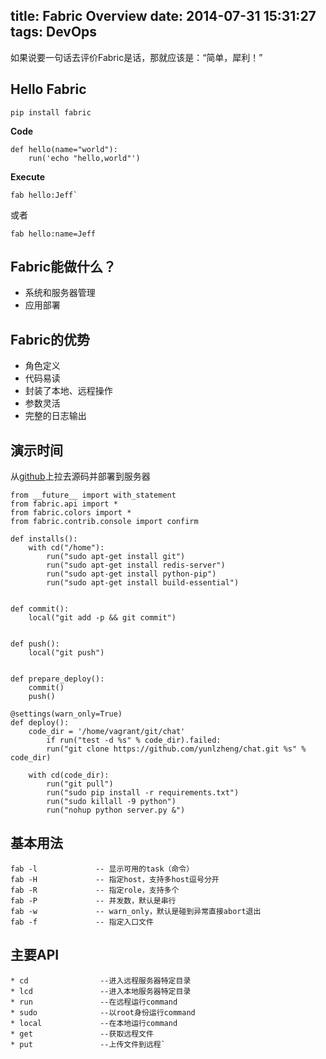 title: Fabric Overview
date: 2014-07-31 15:31:27
tags: DevOps
---

如果说要一句话去评价Fabric是话，那就应该是：“简单，犀利！”

<!-- more -->

## Hello Fabric

```
pip install fabric
```

__Code__

```
def hello(name="world"):
    run('echo "hello,world"')
```

__Execute__

    fab hello:Jeff`

或者

    fab hello:name=Jeff



## Fabric能做什么？

* 系统和服务器管理
* 应用部署

## Fabric的优势

* 角色定义
* 代码易读
* 封装了本地、远程操作
* 参数灵活
* 完整的日志输出

## 演示时间

从[github](https://github.com/yunlzheng/chat)上拉去源码并部署到服务器


    from __future__ import with_statement
    from fabric.api import *
    from fabric.colors import *
    from fabric.contrib.console import confirm

    def installs():
        with cd("/home"):
            run("sudo apt-get install git")
            run("sudo apt-get install redis-server")
            run("sudo apt-get install python-pip")
            run("sudo apt-get install build-essential")


    def commit():
        local("git add -p && git commit")


    def push():
        local("git push")


    def prepare_deploy():
        commit()
        push()

    @settings(warn_only=True)
    def deploy():
        code_dir = '/home/vagrant/git/chat'
            if run("test -d %s" % code_dir).failed:
            run("git clone https://github.com/yunlzheng/chat.git %s" % code_dir)

        with cd(code_dir):
            run("git pull")
            run("sudo pip install -r requirements.txt")
            run("sudo killall -9 python")
            run("nohup python server.py &")

## 基本用法

    fab -l             -- 显示可用的task（命令）
    fab -H             -- 指定host，支持多host逗号分开
    fab -R             -- 指定role，支持多个
    fab -P             -- 并发数，默认是串行
    fab -w             -- warn_only，默认是碰到异常直接abort退出
    fab -f             -- 指定入口文件

## 主要API

    * cd                --进入远程服务器特定目录
    * lcd               --进入本地服务器特定目录
    * run               --在远程运行command
    * sudo              --以root身份运行command
    * local             --在本地运行command
    * get               --获取远程文件
    * put               --上传文件到远程`
